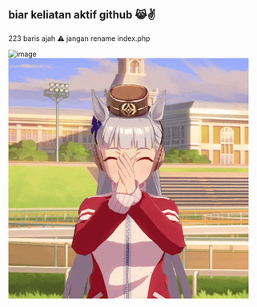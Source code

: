 ## biar keliatan aktif github 😹✌

223 baris ajah
⚠ jangan rename index.php

<img width="1920" height="1080" alt="image" src="https://github.com/user-attachments/assets/396fe5bd-0633-4cc3-bc50-5fbbf5c3739a" />

<img src="https://github.com/BeLfayza/Laundry-FOMO/blob/main/golshin.gif" alt="golshin">
